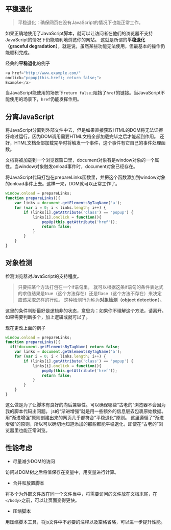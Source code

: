 ## 平稳退化

> 平稳退化：确保网页在没有JavaScript的情况下也能正常工作。

如果正确地使用了JavaScript脚本，就可以让访问者在他们的浏览器不支持JavaScript的情况下仍能顺利地浏览你的网站。
这就是所谓的**平稳退化（graceful degradation）**，就是说，虽然某些功能无法使用，但最基本的操作仍能顺利完成。

经典的**平稳退化**的例子

``` js
<a href="http://www.example.com/"
onclick="popup(this.href); return false;">
Example</a>
```
当JavaScript能使用的场景下`return false;`阻挡了`href`的链接。当JavaScript不能使用的场景下，`href`仍能发挥作用。


## 分离JavaScript

将JavaScript分离到外部文件中去，但是如果直接获取HTML的DOM将无法证擦好难过运行。因为DOM调用需要HTML文档全部加载完毕之后才能起到作用。
还好，HTML文档全部加载完毕时将触发一个事件，这个事件有它自己的事件处理函数。

文档将被加载到一个浏览器窗口里，document对象有是window对象的一个属性。当window对象触发onload事件时，document对象已经存在。

将JavaScript代码打包在prepareLinks函数里，并把这个函数添加到window对象的onload事件上去。这样一来，DOM就可以正常工作了。

``` js
window.onload = prepareLinks;
function prepareLinks(){
	var links = document.getElementsByTagName('a');
	for (var i = 0; i < links.length; i++) {
		if (links[i].getAttribute('class') == 'popup') {
			links[i].onclick = function(){
				popUp(this.getAttribute('href'));
				return false;
			}
		}
	}
}

```

## 对象检测

检测浏览器对JavaScript的支持程度。

> 只要把某个方法打包在一个if语句里，
就可以根据这条if语句的条件表达式的求值结果是true（这个方法存在）还是flase（这个方法不存在）来决定应该采取怎样的行动。
这种检测行为称为**对象检测（object detection）**。

这里的条件判断最好是逻辑非的状态，意思为：如果你不理解这个方法，请离开。
如果需要判断多个，加上逻辑或就可以了。

现在更改上面的例子
``` JavaScript
window.onload = prepareLinks;
function prepareLinks(){
  if(!document.getElementsByTagName) return false;
	var links = document.getElementsByTagName('a');
	for (var i = 0; i < links.length; i++) {
		if (links[i].getAttribute('class') == 'popup') {
			links[i].onclick = function(){
				popUp(this.getAttribute('href'));
				return false;
			}
		}
	}
}

```
这么做是为了让脚本有良好的向后兼容性。可以确保哪些“古老的”浏览器不会因为我的脚本代码出问题。
js的“渐进增强”就是用一些额外的信息层去包裹原始数据。用“渐进增强”原则创建出来的网页几乎都符合“平稳退化”原则。
这里遵循了“渐进增强”的原则，所以可以确切地知道添加的那些都能平稳退化，即使在“古老的”浏览器里也能正常浏览。


## 性能考虑

- 尽量减少DOM的访问

访问过DOM树之后将值保存在变量中，用变量进行计算。
- 合并和放置脚本

将多个为外部文件放在同一个文件当中，将需要访问的文件放在文档末尾，在`</body>`之前，可以让页面变得更快。
- 压缩脚本

用压缩脚本工具，将js文件中不必要的注释以及空格省略，可以进一步提升性能。
